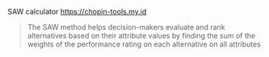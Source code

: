SAW calculator https://chopin-tools.my.id

>The SAW method helps decision-makers evaluate and rank alternatives based on their attribute values by finding the sum of the weights of the performance rating on each alternative on all attributes
